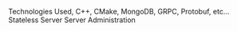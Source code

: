 
Technologies Used, C++, CMake, MongoDB, GRPC, Protobuf, etc...
Stateless Server
Server Administration


